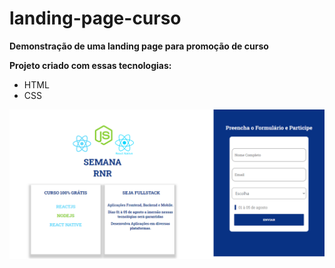 # landing-page-curso

**Demonstração de uma landing page para promoção de curso**


**Projeto criado com essas tecnologias:**
* HTML
* CSS

![Alt text](/images/fundo.png)
